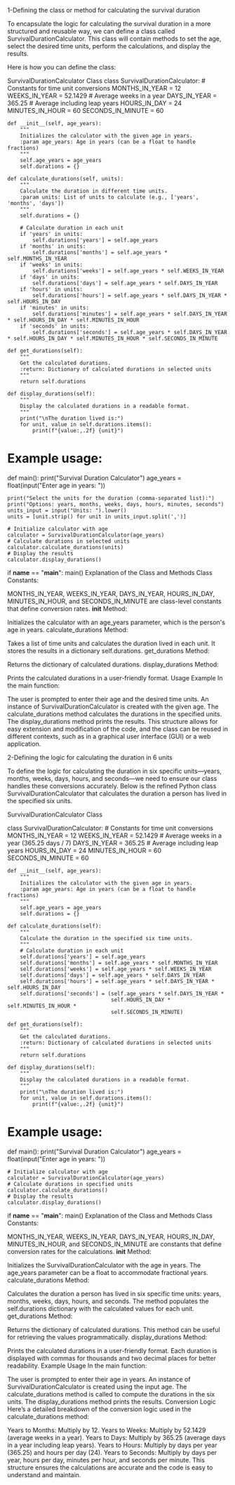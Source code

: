 1-Defining the class or method for calculating the survival duration

To encapsulate the logic for calculating the survival duration in a more structured and reusable way, we can define a class called SurvivalDurationCalculator. This class will contain methods to set the age, select the desired time units, perform the calculations, and display the results.

Here is how you can define the class:

SurvivalDurationCalculator Class
class SurvivalDurationCalculator:
    # Constants for time unit conversions
    MONTHS_IN_YEAR = 12
    WEEKS_IN_YEAR = 52.1429  # Average weeks in a year
    DAYS_IN_YEAR = 365.25  # Average including leap years
    HOURS_IN_DAY = 24
    MINUTES_IN_HOUR = 60
    SECONDS_IN_MINUTE = 60

    def __init__(self, age_years):
        """
        Initializes the calculator with the given age in years.
        :param age_years: Age in years (can be a float to handle fractions)
        """
        self.age_years = age_years
        self.durations = {}

    def calculate_durations(self, units):
        """
        Calculate the duration in different time units.
        :param units: List of units to calculate (e.g., ['years', 'months', 'days'])
        """
        self.durations = {}

        # Calculate duration in each unit
        if 'years' in units:
            self.durations['years'] = self.age_years
        if 'months' in units:
            self.durations['months'] = self.age_years * self.MONTHS_IN_YEAR
        if 'weeks' in units:
            self.durations['weeks'] = self.age_years * self.WEEKS_IN_YEAR
        if 'days' in units:
            self.durations['days'] = self.age_years * self.DAYS_IN_YEAR
        if 'hours' in units:
            self.durations['hours'] = self.age_years * self.DAYS_IN_YEAR * self.HOURS_IN_DAY
        if 'minutes' in units:
            self.durations['minutes'] = self.age_years * self.DAYS_IN_YEAR * self.HOURS_IN_DAY * self.MINUTES_IN_HOUR
        if 'seconds' in units:
            self.durations['seconds'] = self.age_years * self.DAYS_IN_YEAR * self.HOURS_IN_DAY * self.MINUTES_IN_HOUR * self.SECONDS_IN_MINUTE

    def get_durations(self):
        """
        Get the calculated durations.
        :return: Dictionary of calculated durations in selected units
        """
        return self.durations

    def display_durations(self):
        """
        Display the calculated durations in a readable format.
        """
        print("\nThe duration lived is:")
        for unit, value in self.durations.items():
            print(f"{value:,.2f} {unit}")


# Example usage:
def main():
    print("Survival Duration Calculator")
    age_years = float(input("Enter age in years: "))

    print("Select the units for the duration (comma-separated list):")
    print("Options: years, months, weeks, days, hours, minutes, seconds")
    units_input = input("Units: ").lower()
    units = [unit.strip() for unit in units_input.split(',')]

    # Initialize calculator with age
    calculator = SurvivalDurationCalculator(age_years)
    # Calculate durations in selected units
    calculator.calculate_durations(units)
    # Display the results
    calculator.display_durations()

if __name__ == "__main__":
    main()
Explanation of the Class and Methods
Class Constants:

MONTHS_IN_YEAR, WEEKS_IN_YEAR, DAYS_IN_YEAR, HOURS_IN_DAY, MINUTES_IN_HOUR, and SECONDS_IN_MINUTE are class-level constants that define conversion rates.
__init__ Method:

Initializes the calculator with an age_years parameter, which is the person's age in years.
calculate_durations Method:

Takes a list of time units and calculates the duration lived in each unit. It stores the results in a dictionary self.durations.
get_durations Method:

Returns the dictionary of calculated durations.
display_durations Method:

Prints the calculated durations in a user-friendly format.
Usage Example
In the main function:

The user is prompted to enter their age and the desired time units.
An instance of SurvivalDurationCalculator is created with the given age.
The calculate_durations method calculates the durations in the specified units.
The display_durations method prints the results.
This structure allows for easy extension and modification of the code, and the class can be reused in different contexts, such as in a graphical user interface (GUI) or a web application.

2-Defining the logic for calculating the duration in 6 units 

To define the logic for calculating the duration in six specific units—years, months, weeks, days, hours, and seconds—we need to ensure our class handles these conversions accurately. Below is the refined Python class SurvivalDurationCalculator that calculates the duration a person has lived in the specified six units.

SurvivalDurationCalculator Class

class SurvivalDurationCalculator:
    # Constants for time unit conversions
    MONTHS_IN_YEAR = 12
    WEEKS_IN_YEAR = 52.1429  # Average weeks in a year (365.25 days / 7)
    DAYS_IN_YEAR = 365.25  # Average including leap years
    HOURS_IN_DAY = 24
    MINUTES_IN_HOUR = 60
    SECONDS_IN_MINUTE = 60

    def __init__(self, age_years):
        """
        Initializes the calculator with the given age in years.
        :param age_years: Age in years (can be a float to handle fractions)
        """
        self.age_years = age_years
        self.durations = {}

    def calculate_durations(self):
        """
        Calculate the duration in the specified six time units.
        """
        # Calculate duration in each unit
        self.durations['years'] = self.age_years
        self.durations['months'] = self.age_years * self.MONTHS_IN_YEAR
        self.durations['weeks'] = self.age_years * self.WEEKS_IN_YEAR
        self.durations['days'] = self.age_years * self.DAYS_IN_YEAR
        self.durations['hours'] = self.age_years * self.DAYS_IN_YEAR * self.HOURS_IN_DAY
        self.durations['seconds'] = (self.age_years * self.DAYS_IN_YEAR *
                                     self.HOURS_IN_DAY * self.MINUTES_IN_HOUR *
                                     self.SECONDS_IN_MINUTE)

    def get_durations(self):
        """
        Get the calculated durations.
        :return: Dictionary of calculated durations in selected units
        """
        return self.durations

    def display_durations(self):
        """
        Display the calculated durations in a readable format.
        """
        print("\nThe duration lived is:")
        for unit, value in self.durations.items():
            print(f"{value:,.2f} {unit}")


# Example usage:
def main():
    print("Survival Duration Calculator")
    age_years = float(input("Enter age in years: "))

    # Initialize calculator with age
    calculator = SurvivalDurationCalculator(age_years)
    # Calculate durations in specified units
    calculator.calculate_durations()
    # Display the results
    calculator.display_durations()

if __name__ == "__main__":
    main()
Explanation of the Class and Methods
Class Constants:

MONTHS_IN_YEAR, WEEKS_IN_YEAR, DAYS_IN_YEAR, HOURS_IN_DAY, MINUTES_IN_HOUR, and SECONDS_IN_MINUTE are constants that define conversion rates for the calculations.
__init__ Method:

Initializes the SurvivalDurationCalculator with the age in years. The age_years parameter can be a float to accommodate fractional years.
calculate_durations Method:

Calculates the duration a person has lived in six specific time units: years, months, weeks, days, hours, and seconds.
The method populates the self.durations dictionary with the calculated values for each unit.
get_durations Method:

Returns the dictionary of calculated durations. This method can be useful for retrieving the values programmatically.
display_durations Method:

Prints the calculated durations in a user-friendly format. Each duration is displayed with commas for thousands and two decimal places for better readability.
Example Usage
In the main function:

The user is prompted to enter their age in years.
An instance of SurvivalDurationCalculator is created using the input age.
The calculate_durations method is called to compute the durations in the six units.
The display_durations method prints the results.
Conversion Logic
Here’s a detailed breakdown of the conversion logic used in the calculate_durations method:

Years to Months: Multiply by 12.
Years to Weeks: Multiply by 52.1429 (average weeks in a year).
Years to Days: Multiply by 365.25 (average days in a year including leap years).
Years to Hours: Multiply by days per year (365.25) and hours per day (24).
Years to Seconds: Multiply by days per year, hours per day, minutes per hour, and seconds per minute.
This structure ensures the calculations are accurate and the code is easy to understand and maintain.














